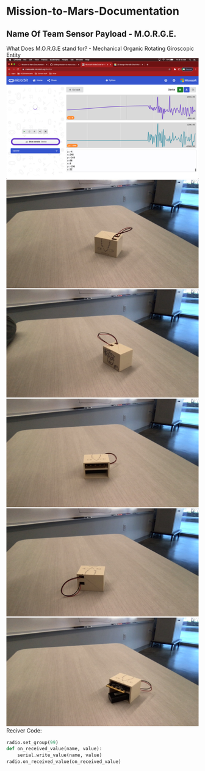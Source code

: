 # Mission-to-Mars-Documentation
## Name Of Team Sensor Payload - M.O.R.G.E.
What Does M.O.R.G.E stand for? - Mechanical Organic Rotating Giroscopic Entity
![Screenshot of Data](Datascreenshot.png)
![Images of M.O.R.G.E.](MORGEfront.jpg)
![Images of M.O.R.G.E.](MORGEback.jpg)
![Images of M.O.R.G.E.](MORGEmicroside.jpg)
![Images of M.O.R.G.E.](MORGEconnectionside.jpg)
![Images of M.O.R.G.E.](MORGEmicro_out.jpg)
Reciver Code:
```python
radio.set_group(99)
def on_received_value(name, value):
    serial.write_value(name, value)
radio.on_received_value(on_received_value)
```
